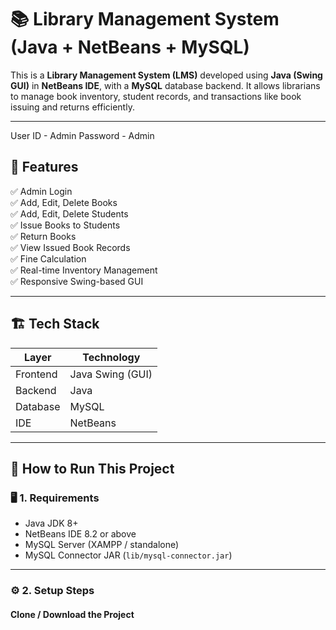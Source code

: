 # 📚 Library Management System (Java + NetBeans + MySQL)

This is a **Library Management System (LMS)** developed using **Java (Swing GUI)** in **NetBeans IDE**, with a **MySQL** database backend. It allows librarians to manage book inventory, student records, and transactions like book issuing and returns efficiently.

---
User ID - Admin
Password - Admin
## 🧠 Features

✅ Admin Login  
✅ Add, Edit, Delete Books  
✅ Add, Edit, Delete Students  
✅ Issue Books to Students  
✅ Return Books  
✅ View Issued Book Records  
✅ Fine Calculation  
✅ Real-time Inventory Management  
✅ Responsive Swing-based GUI

---

## 🏗️ Tech Stack

| Layer         | Technology       |
|---------------|------------------|
| Frontend      | Java Swing (GUI) |
| Backend       | Java             |
| Database      | MySQL            |
| IDE           | NetBeans         |

---

## 🔧 How to Run This Project

### 🖥️ 1. Requirements

- Java JDK 8+
- NetBeans IDE 8.2 or above
- MySQL Server (XAMPP / standalone)
- MySQL Connector JAR (`lib/mysql-connector.jar`)

---

### ⚙️ 2. Setup Steps

#### Clone / Download the Project

